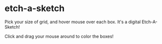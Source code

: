 # etch-a-sketch

Pick your size of grid, and hover mouse over each box. It's a digital Etch-A-Sketch!

Click and drag your mouse around to color the boxes!
